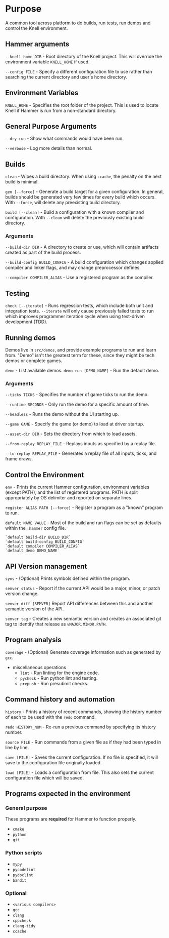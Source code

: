 # Purpose

A common tool across platform to do builds, run tests, run demos and control
the Knell environment.

## Hammer arguments

`--knell-home DIR` - Root directory of the Knell project.  This will override
the environment variable `KNELL_HOME` if used.

`--config FILE` - Specify a different configuration file to use rather than
searching the current directory and user's home directory.

## Environment Variables

`KNELL_HOME` - Specifies the root folder of the project.  This is used to
locate Knell if Hammer is run from a non-standard directory.

## General Purpose Arguments

`--dry-run` - Show what commands would have been run.

`--verbose` - Log more details than normal.

## Builds

`clean` - Wipes a build directory.  When using `ccache`, the penalty on the
next build is minimal.

`gen [--force]` - Generate a build target for a given configuration.  In
general, builds should be generated very few times for every build which
occurs. With `--force`, will delete any preexisting build directory.

`build [--clean]` - Build a configuration with a known compiler and
configuration. With `--clean` will delete the previously existing build
directory.

### Arguments

`--build-dir DIR` - A directory to create or use, which will contain artifacts
created as part of the build process.

`--build-config BUILD_CONFIG` - A build configuration which changes applied
compiler and linker flags, and may change preprocessor defines.

`--compiler COMPILER_ALIAS` - Use a registered program as the compiler.

## Testing

`check [--iterate]` - Runs regression tests, which include both unit and
integration tests.  `--iterate` will only cause previously failed tests to run
which improves programmer iteration cycle when using test-driven development
(TDD).

## Running demos

Demos live in `src/demos`, and provide example programs to run and learn from.
"Demo" isn't the greatest term for these, since they might be tech demos or 
complete games. 

`demo` - List available demos.
`demo run [DEMO_NAME]` - Run the default demo.

### Arguments

`--ticks TICKS` - Specifies the number of game ticks to run the demo.

`--runtime SECONDS` - Only run the demo for a specific amount of time.

`--headless` - Runs the demo without the UI starting up.

`--game GAME` - Specify the game (or demo) to load at driver startup.

`--asset-dir DIR` - Sets the directory from which to load assets.

`--from-replay REPLAY_FILE` - Replays inputs as specified by a replay file.

`--to-replay REPLAY_FILE` - Generates a replay file of all inputs, ticks,
and frame draws.
 
## Control the Environment

`env` - Prints the current Hammer configuration, environment variables (except
PATH), and the list of registered programs.  PATH is split appropriately by OS
delimiter and reported on separate lines.

`register ALIAS PATH [--force]` - Register a program as a "known" program to
run.

`default NAME VALUE` - Most of the build and run flags can be set as defaults
within the `.hammer` config file.

    `default build-dir BUILD_DIR`
    `default build-config BUILD_CONFIG`
    `default compiler COMPILER_ALIAS`
    `default demo DEMO_NAME`

## API Version management

`syms` - (Optional) Prints symbols defined within the program.

`semver status` - Report if the current API would be a major, minor, or patch
version change.

`semver diff [SEMVER]` Report API differences between this and another
semantic version of the API.

`semver tag` - Creates a new semantic version and creates an associated git tag
to identify that release as `vMAJOR.MINOR.PATH`.

## Program analysis

`coverage` - (Optional) Generate coverage information such as generated by `gcc`.

- miscellaneous operations
    - `lint` - Run linting for the engine code.
    - `pycheck` - Run python lint and testing.
    - `prepush` - Run presubmit checks.    

## Command history and automation

`history` - Prints a history of recent commands, showing the history number of
each to be used with the `redo` command.

`redo HISTORY_NUM` - Re-run a previous command by specifying its history number.

`source FILE` - Run commands from a given file as if they had been typed in
line by line.

`save [FILE]` - Saves the current configuration.  If no file is specified, it
will save to the configuration file originally loaded.

`load [FILE]` - Loads a configuration from file.  This also sets the current
configuration file which will be saved.

## Programs expected in the environment

### General purpose

These programs are **required** for Hammer to function properly.

- `cmake`
- `python`
- `git`

### Python scripts

- `mypy`
- `pycodelint`
- `pydoclint`
- `bandit`

### Optional

- `<various compilers>`
- `gcc`
- `clang`
- `cppcheck`
- `clang-tidy`
- `ccache`

